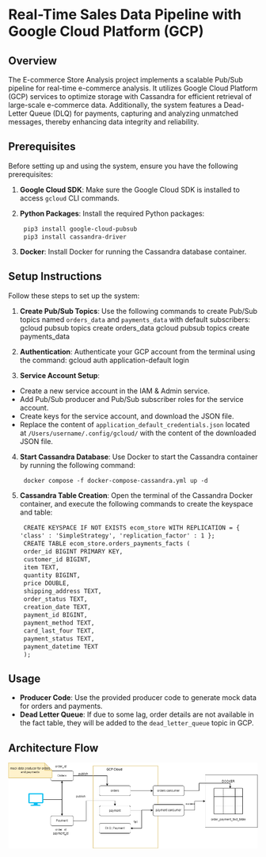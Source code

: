 # Real-Time Sales Data Pipeline with Google Cloud Platform (GCP)

## Overview

The E-commerce Store Analysis project implements a scalable Pub/Sub pipeline for real-time e-commerce analysis. It utilizes Google Cloud Platform (GCP) services to optimize storage with Cassandra for efficient retrieval of large-scale e-commerce data. Additionally, the system features a Dead-Letter Queue (DLQ) for payments, capturing and analyzing unmatched messages, thereby enhancing data integrity and reliability.

## Prerequisites

Before setting up and using the system, ensure you have the following prerequisites:

1. **Google Cloud SDK**: Make sure the Google Cloud SDK is installed to access `gcloud` CLI commands.

2. **Python Packages**: Install the required Python packages:

        pip3 install google-cloud-pubsub
        pip3 install cassandra-driver


3. **Docker**: Install Docker for running the Cassandra database container.

## Setup Instructions

Follow these steps to set up the system:

1. **Create Pub/Sub Topics**: Use the following commands to create Pub/Sub topics named `orders_data` and `payments_data` with default subscribers:
gcloud pubsub topics create orders_data
gcloud pubsub topics create payments_data


2. **Authentication**: Authenticate your GCP account from the terminal using the command:
gcloud auth application-default login


3. **Service Account Setup**:

- Create a new service account in the IAM & Admin service.
- Add Pub/Sub producer and Pub/Sub subscriber roles for the service account.
- Create keys for the service account, and download the JSON file.
- Replace the content of `application_default_credentials.json` located at `/Users/username/.config/gcloud/` with the content of the downloaded JSON file.

4. **Start Cassandra Database**: Use Docker to start the Cassandra container by running the following command:

        docker compose -f docker-compose-cassandra.yml up -d

5. **Cassandra Table Creation**: Open the terminal of the Cassandra Docker container, and execute the following commands to create the keyspace and table:
        
        CREATE KEYSPACE IF NOT EXISTS ecom_store WITH REPLICATION = { 'class' : 'SimpleStrategy', 'replication_factor' : 1 };
        CREATE TABLE ecom_store.orders_payments_facts (
        order_id BIGINT PRIMARY KEY,
        customer_id BIGINT,
        item TEXT,
        quantity BIGINT,
        price DOUBLE,
        shipping_address TEXT,
        order_status TEXT,
        creation_date TEXT,
        payment_id BIGINT,
        payment_method TEXT,
        card_last_four TEXT,
        payment_status TEXT,
        payment_datetime TEXT
        );

## Usage

- **Producer Code**: Use the provided producer code to generate mock data for orders and payments.
- **Dead Letter Queue**: If due to some lag, order details are not available in the fact table, they will be added to the `dead_letter_queue` topic in GCP.

## Architecture Flow

![E-Commerce store](https://github.com/Nehadasmk/BigData_Projects/blob/main/Ecommerce_store_analysis_project/images/ecom_store_analysis.drawio.png)
